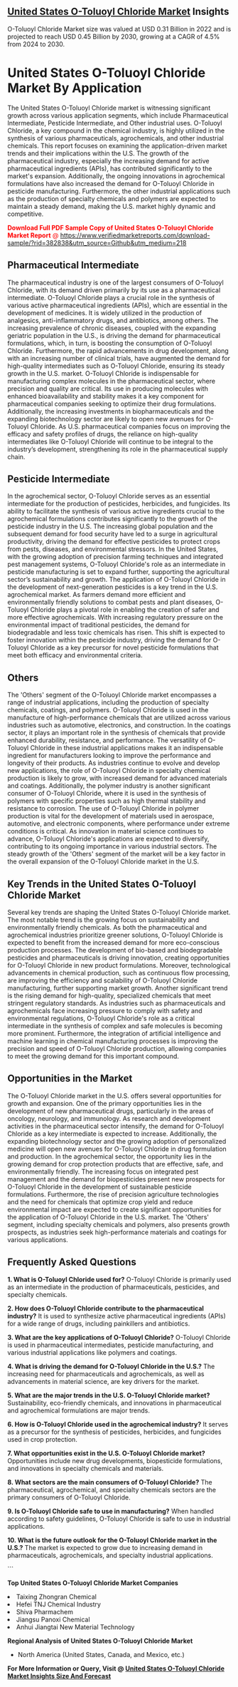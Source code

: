 <h2><a href="https://www.verifiedmarketreports.com/download-sample/?rid=382838&amp;utm_source=Github&amp;utm_medium=218" target="_blank">United States O-Toluoyl Chloride Market</a> Insights</h2><p>O-Toluoyl Chloride Market size was valued at USD 0.31 Billion in 2022 and is projected to reach USD 0.45 Billion by 2030, growing at a CAGR of 4.5% from 2024 to 2030.</p><p> <h1>United States O-Toluoyl Chloride Market By Application</h1> <p>The United States O-Toluoyl Chloride market is witnessing significant growth across various application segments, which include Pharmaceutical Intermediate, Pesticide Intermediate, and Other industrial uses. O-Toluoyl Chloride, a key compound in the chemical industry, is highly utilized in the synthesis of various pharmaceuticals, agrochemicals, and other industrial chemicals. This report focuses on examining the application-driven market trends and their implications within the U.S. The growth of the pharmaceutical industry, especially the increasing demand for active pharmaceutical ingredients (APIs), has contributed significantly to the market's expansion. Additionally, the ongoing innovations in agrochemical formulations have also increased the demand for O-Toluoyl Chloride in pesticide manufacturing. Furthermore, the other industrial applications such as the production of specialty chemicals and polymers are expected to maintain a steady demand, making the U.S. market highly dynamic and competitive. <p><span class=""><span style="color: #ff0000;"><strong>Download Full PDF Sample Copy of United States O-Toluoyl Chloride Market Report</strong> @ </span><a href="https://www.verifiedmarketreports.com/download-sample/?rid=382838&amp;utm_source=Github&amp;utm_medium=218" target="_blank">https://www.verifiedmarketreports.com/download-sample/?rid=382838&amp;utm_source=Github&amp;utm_medium=218</a></span></p> </p> <h2>Pharmaceutical Intermediate</h2> <p>The pharmaceutical industry is one of the largest consumers of O-Toluoyl Chloride, with its demand driven primarily by its use as a pharmaceutical intermediate. O-Toluoyl Chloride plays a crucial role in the synthesis of various active pharmaceutical ingredients (APIs), which are essential in the development of medicines. It is widely utilized in the production of analgesics, anti-inflammatory drugs, and antibiotics, among others. The increasing prevalence of chronic diseases, coupled with the expanding geriatric population in the U.S., is driving the demand for pharmaceutical formulations, which, in turn, is boosting the consumption of O-Toluoyl Chloride. Furthermore, the rapid advancements in drug development, along with an increasing number of clinical trials, have augmented the demand for high-quality intermediates such as O-Toluoyl Chloride, ensuring its steady growth in the U.S. market. O-Toluoyl Chloride is indispensable for manufacturing complex molecules in the pharmaceutical sector, where precision and quality are critical. Its use in producing molecules with enhanced bioavailability and stability makes it a key component for pharmaceutical companies seeking to optimize their drug formulations. Additionally, the increasing investments in biopharmaceuticals and the expanding biotechnology sector are likely to open new avenues for O-Toluoyl Chloride. As U.S. pharmaceutical companies focus on improving the efficacy and safety profiles of drugs, the reliance on high-quality intermediates like O-Toluoyl Chloride will continue to be integral to the industry’s development, strengthening its role in the pharmaceutical supply chain. <h2>Pesticide Intermediate</h2> <p>In the agrochemical sector, O-Toluoyl Chloride serves as an essential intermediate for the production of pesticides, herbicides, and fungicides. Its ability to facilitate the synthesis of various active ingredients crucial to the agrochemical formulations contributes significantly to the growth of the pesticide industry in the U.S. The increasing global population and the subsequent demand for food security have led to a surge in agricultural productivity, driving the demand for effective pesticides to protect crops from pests, diseases, and environmental stressors. In the United States, with the growing adoption of precision farming techniques and integrated pest management systems, O-Toluoyl Chloride's role as an intermediate in pesticide manufacturing is set to expand further, supporting the agricultural sector’s sustainability and growth. The application of O-Toluoyl Chloride in the development of next-generation pesticides is a key trend in the U.S. agrochemical market. As farmers demand more efficient and environmentally friendly solutions to combat pests and plant diseases, O-Toluoyl Chloride plays a pivotal role in enabling the creation of safer and more effective agrochemicals. With increasing regulatory pressure on the environmental impact of traditional pesticides, the demand for biodegradable and less toxic chemicals has risen. This shift is expected to foster innovation within the pesticide industry, driving the demand for O-Toluoyl Chloride as a key precursor for novel pesticide formulations that meet both efficacy and environmental criteria. <h2>Others</h2> <p>The 'Others' segment of the O-Toluoyl Chloride market encompasses a range of industrial applications, including the production of specialty chemicals, coatings, and polymers. O-Toluoyl Chloride is used in the manufacture of high-performance chemicals that are utilized across various industries such as automotive, electronics, and construction. In the coatings sector, it plays an important role in the synthesis of chemicals that provide enhanced durability, resistance, and performance. The versatility of O-Toluoyl Chloride in these industrial applications makes it an indispensable ingredient for manufacturers looking to improve the performance and longevity of their products. As industries continue to evolve and develop new applications, the role of O-Toluoyl Chloride in specialty chemical production is likely to grow, with increased demand for advanced materials and coatings. Additionally, the polymer industry is another significant consumer of O-Toluoyl Chloride, where it is used in the synthesis of polymers with specific properties such as high thermal stability and resistance to corrosion. The use of O-Toluoyl Chloride in polymer production is vital for the development of materials used in aerospace, automotive, and electronic components, where performance under extreme conditions is critical. As innovation in material science continues to advance, O-Toluoyl Chloride's applications are expected to diversify, contributing to its ongoing importance in various industrial sectors. The steady growth of the 'Others' segment of the market will be a key factor in the overall expansion of the O-Toluoyl Chloride market in the U.S. <h2>Key Trends in the United States O-Toluoyl Chloride Market</h2> <p>Several key trends are shaping the United States O-Toluoyl Chloride market. The most notable trend is the growing focus on sustainability and environmentally friendly chemicals. As both the pharmaceutical and agrochemical industries prioritize greener solutions, O-Toluoyl Chloride is expected to benefit from the increased demand for more eco-conscious production processes. The development of bio-based and biodegradable pesticides and pharmaceuticals is driving innovation, creating opportunities for O-Toluoyl Chloride in new product formulations. Moreover, technological advancements in chemical production, such as continuous flow processing, are improving the efficiency and scalability of O-Toluoyl Chloride manufacturing, further supporting market growth. Another significant trend is the rising demand for high-quality, specialized chemicals that meet stringent regulatory standards. As industries such as pharmaceuticals and agrochemicals face increasing pressure to comply with safety and environmental regulations, O-Toluoyl Chloride's role as a critical intermediate in the synthesis of complex and safe molecules is becoming more prominent. Furthermore, the integration of artificial intelligence and machine learning in chemical manufacturing processes is improving the precision and speed of O-Toluoyl Chloride production, allowing companies to meet the growing demand for this important compound. <h2>Opportunities in the Market</h2> <p>The O-Toluoyl Chloride market in the U.S. offers several opportunities for growth and expansion. One of the primary opportunities lies in the development of new pharmaceutical drugs, particularly in the areas of oncology, neurology, and immunology. As research and development activities in the pharmaceutical sector intensify, the demand for O-Toluoyl Chloride as a key intermediate is expected to increase. Additionally, the expanding biotechnology sector and the growing adoption of personalized medicine will open new avenues for O-Toluoyl Chloride in drug formulation and production. In the agrochemical sector, the opportunity lies in the growing demand for crop protection products that are effective, safe, and environmentally friendly. The increasing focus on integrated pest management and the demand for biopesticides present new prospects for O-Toluoyl Chloride in the development of sustainable pesticide formulations. Furthermore, the rise of precision agriculture technologies and the need for chemicals that optimize crop yield and reduce environmental impact are expected to create significant opportunities for the application of O-Toluoyl Chloride in the U.S. market. The 'Others' segment, including specialty chemicals and polymers, also presents growth prospects, as industries seek high-performance materials and coatings for various applications. <h2>Frequently Asked Questions</h2> <p><b>1. What is O-Toluoyl Chloride used for?</b> O-Toluoyl Chloride is primarily used as an intermediate in the production of pharmaceuticals, pesticides, and specialty chemicals.</p> <p><b>2. How does O-Toluoyl Chloride contribute to the pharmaceutical industry?</b> It is used to synthesize active pharmaceutical ingredients (APIs) for a wide range of drugs, including painkillers and antibiotics.</p> <p><b>3. What are the key applications of O-Toluoyl Chloride?</b> O-Toluoyl Chloride is used in pharmaceutical intermediates, pesticide manufacturing, and various industrial applications like polymers and coatings.</p> <p><b>4. What is driving the demand for O-Toluoyl Chloride in the U.S.?</b> The increasing need for pharmaceuticals and agrochemicals, as well as advancements in material science, are key drivers for the market.</p> <p><b>5. What are the major trends in the U.S. O-Toluoyl Chloride market?</b> Sustainability, eco-friendly chemicals, and innovations in pharmaceutical and agrochemical formulations are major trends.</p> <p><b>6. How is O-Toluoyl Chloride used in the agrochemical industry?</b> It serves as a precursor for the synthesis of pesticides, herbicides, and fungicides used in crop protection.</p> <p><b>7. What opportunities exist in the U.S. O-Toluoyl Chloride market?</b> Opportunities include new drug developments, biopesticide formulations, and innovations in specialty chemicals and materials.</p> <p><b>8. What sectors are the main consumers of O-Toluoyl Chloride?</b> The pharmaceutical, agrochemical, and specialty chemicals sectors are the primary consumers of O-Toluoyl Chloride.</p> <p><b>9. Is O-Toluoyl Chloride safe to use in manufacturing?</b> When handled according to safety guidelines, O-Toluoyl Chloride is safe to use in industrial applications.</p> <p><b>10. What is the future outlook for the O-Toluoyl Chloride market in the U.S.?</b> The market is expected to grow due to increasing demand in pharmaceuticals, agrochemicals, and specialty industrial applications.</p> ```</p><p><strong>Top United States O-Toluoyl Chloride Market Companies</strong></p><div data-test-id=""><p><li>Taixing Zhongran Chemical</li><li> Hefei TNJ Chemical Industry</li><li> Shiva Pharmachem</li><li> Jiangsu Panoxi Chemical</li><li> Anhui Jiangtai New Material Technology</li></p><div><strong>Regional Analysis of&nbsp;United States O-Toluoyl Chloride Market</strong></div><ul><li dir="ltr"><p dir="ltr">North America&nbsp;(United States, Canada, and Mexico, etc.)</p></li></ul><p><strong>For More Information or Query, Visit @&nbsp;</strong><strong><a href="https://www.verifiedmarketreports.com/product/o-toluoyl-chloride-market/?utm_source=Github&amp;utm_medium=218" target="_blank">United States O-Toluoyl Chloride Market Insights Size And Forecast</a></strong></p></div>
